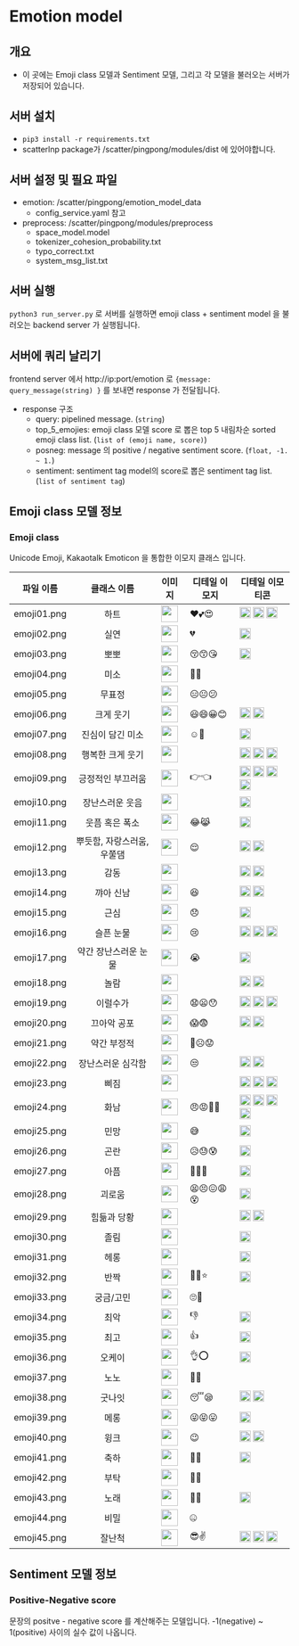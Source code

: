 # Emotion model
## 개요
* 이 곳에는 Emoji class 모델과 Sentiment 모델, 그리고 각 모델을 불러오는 서버가 저장되어 있습니다.

## 서버 설치
* `pip3 install -r requirements.txt`
* scatterlnp package가 /scatter/pingpong/modules/dist 에 있어야합니다.

## 서버 설정 및 필요 파일
* emotion: /scatter/pingpong/emotion_model_data
  - config_service.yaml 참고  
* preprocess: /scatter/pingpong/modules/preprocess
  - space_model.model
  - tokenizer_cohesion_probability.txt
  - typo_correct.txt
  - system_msg_list.txt

## 서버 실행
`python3 run_server.py` 로 서버를 실행하면 emoji class + sentiment model 을 불러오는 backend server 가 실행됩니다.

## 서버에 쿼리 날리기
frontend server 에서 http://ip:port/emotion 로 `{message: query_message(string) }` 를 보내면 response 가 전달됩니다.
* response 구조
  - query: pipelined message. (`string`)
  - top_5_emojies: emoji class 모델 score 로 뽑은 top 5 내림차순 sorted emoji class list. (`list of (emoji name, score)`)
  - posneg: message 의 positive / negative sentiment score. (`float, -1. ~ 1.`)
  - sentiment: sentiment tag model의 score로 뽑은 sentiment tag list. (`list of sentiment tag`)


## Emoji class 모델 정보
### Emoji class
Unicode Emoji, Kakaotalk Emoticon 을 통합한 이모지 클래스 입니다.

| 파일 이름 | 클래스 이름 | 이미지 | 디테일 이모지 | 디테일 이모티콘
|:--:|:--:|:--:|--|--|
| emoji01.png | 하트 | <img src="https://github.com/scatterlab/pingpong-api/blob/master/emotion_model/files/emoji_class/emoji01.png" width="30"> | ❤️💕😍 | <img src="https://github.com/scatterlab/pingpong-api/blob/master/emotion_model/files/assets/AACDE7723AD46581714B42B66971C0E5.png" width="20"> <img src="https://github.com/scatterlab/pingpong-api/blob/master/emotion_model/files/assets/AE058618D37C6DB4CADAE73D525AB274.png" width="20"> <img src="https://github.com/scatterlab/pingpong-api/blob/master/emotion_model/files/assets/27451626ADA920E0DA7B3BC5A4E3B006.png" width="20">
| emoji02.png | 실연 | <img src="https://github.com/scatterlab/pingpong-api/blob/master/emotion_model/files/emoji_class/emoji02.png" width="30"> | 💔 | <img src="https://github.com/scatterlab/pingpong-api/blob/master/emotion_model/files/assets/6E0E3DEB217D1E8F859A22A2EA332D0D.png" width="20">
| emoji03.png | 뽀뽀 | <img src="https://github.com/scatterlab/pingpong-api/blob/master/emotion_model/files/emoji_class/emoji03.png" width="30"> | 😚😙😘 | <img src="https://github.com/scatterlab/pingpong-api/blob/master/emotion_model/files/assets/8E5BDC3974E401479729B66D1D6C2373.png" width="20">
| emoji04.png | 미소 | <img src="https://github.com/scatterlab/pingpong-api/blob/master/emotion_model/files/emoji_class/emoji04.png" width="30"> | 🙂🙃
| emoji05.png | 무표정 | <img src="https://github.com/scatterlab/pingpong-api/blob/master/emotion_model/files/emoji_class/emoji05.png" width="30"> | 😑😐😕
| emoji06.png | 크게 웃기 | <img src="https://github.com/scatterlab/pingpong-api/blob/master/emotion_model/files/emoji_class/emoji06.png" width="30"> | 😃😄😀😊 | <img src="https://github.com/scatterlab/pingpong-api/blob/master/emotion_model/files/assets/CA575128F6A06290C92A9F80B8CAB399.png" width="20"> <img src="https://github.com/scatterlab/pingpong-api/blob/master/emotion_model/files/assets/1A690A08804516EA61E421477BDEFAD0.png" width="20">
| emoji07.png | 진심이 담긴 미소 | <img src="https://github.com/scatterlab/pingpong-api/blob/master/emotion_model/files/emoji_class/emoji07.png" width="30"> | ☺️🤗 | <img src="https://github.com/scatterlab/pingpong-api/blob/master/emotion_model/files/assets/94AD3E7A79F9155769EF814F76FA9BFE.png" width="20">
| emoji08.png | 행복한 크게 웃기 | <img src="https://github.com/scatterlab/pingpong-api/blob/master/emotion_model/files/emoji_class/emoji08.png" width="30"> | | <img src="https://github.com/scatterlab/pingpong-api/blob/master/emotion_model/files/assets/C05D7F33FACADB1303884FFB6762815C.png" width="20"> <img src="https://github.com/scatterlab/pingpong-api/blob/master/emotion_model/files/assets/E162C78B50F4BC71BB6727B12EAAB38D.png" width="20"> <img src="https://github.com/scatterlab/pingpong-api/blob/master/emotion_model/files/assets/B68FCD553D1476B809863BE35B9C300F.png" width="20">
| emoji09.png | 긍정적인 부끄러움 | <img src="https://github.com/scatterlab/pingpong-api/blob/master/emotion_model/files/emoji_class/emoji09.png" width="30"> | 👉👈 | <img src="https://github.com/scatterlab/pingpong-api/blob/master/emotion_model/files/assets/789D64AD2E45BF5DA8FBB3BA421718DA.png" width="20"> <img src="https://github.com/scatterlab/pingpong-api/blob/master/emotion_model/files/assets/3D0CB309E010A3D2C1C5608F77466887.png" width="20"> <img src="https://github.com/scatterlab/pingpong-api/blob/master/emotion_model/files/assets/6F8CDD0A4DBFBCEC96A8CC7F4B6ED308.png" width="20"> <img src="https://github.com/scatterlab/pingpong-api/blob/master/emotion_model/files/assets/685764A7A7802C384416BB7FDEA5C07E.png" width="20">
| emoji10.png | 장난스러운 웃음 | <img src="https://github.com/scatterlab/pingpong-api/blob/master/emotion_model/files/emoji_class/emoji10.png" width="30"> | | <img src="https://github.com/scatterlab/pingpong-api/blob/master/emotion_model/files/assets/EDB495E7C46DEB265AE56F80CF29A8F0.png" width="20">
| emoji11.png | 웃픔 혹은 폭소 | <img src="https://github.com/scatterlab/pingpong-api/blob/master/emotion_model/files/emoji_class/emoji11.png" width="30"> | 😂😹 | <img src="https://github.com/scatterlab/pingpong-api/blob/master/emotion_model/files/assets/127360ECE7FB17045D1F8A4F0C79DE4D.png" width="20">
| emoji12.png | 뿌듯함, 자랑스러움, 우쭐댐 | <img src="https://github.com/scatterlab/pingpong-api/blob/master/emotion_model/files/emoji_class/emoji12.png" width="30"> | 😌 | <img src="https://github.com/scatterlab/pingpong-api/blob/master/emotion_model/files/assets/1390F3BAE355326244D6EC96210023B3.png" width="20"> <img src="https://github.com/scatterlab/pingpong-api/blob/master/emotion_model/files/assets/DE15EBBC5A2E0EBCF930595555AFF20A.png" width="20">
| emoji13.png | 감동 | <img src="https://github.com/scatterlab/pingpong-api/blob/master/emotion_model/files/emoji_class/emoji13.png" width="30"> | | <img src="https://github.com/scatterlab/pingpong-api/blob/master/emotion_model/files/assets/DE39A0E9C92C832A19487B06CC6DF228.png" width="20"> <img src="https://github.com/scatterlab/pingpong-api/blob/master/emotion_model/files/assets/D8457C3A66E2538690E4BE357C8664CE.png" width="20">
| emoji14.png | 꺄아 신남 | <img src="https://github.com/scatterlab/pingpong-api/blob/master/emotion_model/files/emoji_class/emoji14.png" width="30"> | 😆 | <img src="https://github.com/scatterlab/pingpong-api/blob/master/emotion_model/files/assets/AE37133B457B4FE15C62623E02C9C794.png" width="20"> <img src="https://github.com/scatterlab/pingpong-api/blob/master/emotion_model/files/assets/C3229E54907B2B56C07DE9D0A9A816FA.png" width="20">
| emoji15.png | 근심 | <img src="https://github.com/scatterlab/pingpong-api/blob/master/emotion_model/files/emoji_class/emoji15.png" width="30"> | 😞 | <img src="https://github.com/scatterlab/pingpong-api/blob/master/emotion_model/files/assets/3516BC9D6A92CF2E78A565648806CBA0.png" width="20">
| emoji16.png | 슬픈 눈물 | <img src="https://github.com/scatterlab/pingpong-api/blob/master/emotion_model/files/emoji_class/emoji16.png" width="30"> | 😢 | <img src="https://github.com/scatterlab/pingpong-api/blob/master/emotion_model/files/assets/4AB0D8AC8365F7A2BA89698B31B1CFD2.png" width="20"> <img src="https://github.com/scatterlab/pingpong-api/blob/master/emotion_model/files/assets/B7A0DA0BC50A7C5C18AD7501F1437003.png" width="20"> <img src="https://github.com/scatterlab/pingpong-api/blob/master/emotion_model/files/assets/7309474EDB471A5E33F1DCC4BD88C3BF.png" width="20">
| emoji17.png | 약간 장난스러운 눈물 | <img src="https://github.com/scatterlab/pingpong-api/blob/master/emotion_model/files/emoji_class/emoji17.png" width="30"> | 😭 | <img src="https://github.com/scatterlab/pingpong-api/blob/master/emotion_model/files/assets/BDD47D00E89776F9FA595D790096FFE7.png" width="20">
| emoji18.png | 놀람 | <img src="https://github.com/scatterlab/pingpong-api/blob/master/emotion_model/files/emoji_class/emoji18.png" width="30"> |  | <img src="https://github.com/scatterlab/pingpong-api/blob/master/emotion_model/files/assets/DE77D93109BC87E83F714E45173B9509.png" width="20"> <img src="https://github.com/scatterlab/pingpong-api/blob/master/emotion_model/files/assets/CEB487B759D274C1B3C1ECAAD57034F4.png" width="20">
| emoji19.png | 이럴수가 | <img src="https://github.com/scatterlab/pingpong-api/blob/master/emotion_model/files/emoji_class/emoji19.png" width="30"> | 😧😦😯 | <img src="https://github.com/scatterlab/pingpong-api/blob/master/emotion_model/files/assets/C5A8DF2588849ECD554C7EF9E3B304AD.png" width="20"> <img src="https://github.com/scatterlab/pingpong-api/blob/master/emotion_model/files/assets/C37D1685C9E09C5067EE077E6409CE99.png" width="20"> <img src="https://github.com/scatterlab/pingpong-api/blob/master/emotion_model/files/assets/12F741AADAE9B87ED2A31275802BD9D3.png" width="20">
| emoji20.png | 끄아악 공포 | <img src="https://github.com/scatterlab/pingpong-api/blob/master/emotion_model/files/emoji_class/emoji20.png" width="30"> | 😱😨 | <img src="https://github.com/scatterlab/pingpong-api/blob/master/emotion_model/files/assets/3D8CF56A69909918CDFC0D1E707BAF2C.png" width="20"> <img src="https://github.com/scatterlab/pingpong-api/blob/master/emotion_model/files/assets/08428FD75356B5DA3F5B325FB41CABBB.png" width="20">
| emoji21.png | 약간 부정적 | <img src="https://github.com/scatterlab/pingpong-api/blob/master/emotion_model/files/emoji_class/emoji21.png" width="30"> | 🙁☹️😟
| emoji22.png | 장난스러운 심각함 | <img src="https://github.com/scatterlab/pingpong-api/blob/master/emotion_model/files/emoji_class/emoji22.png" width="30"> | 😒 | <img src="https://github.com/scatterlab/pingpong-api/blob/master/emotion_model/files/assets/136ED4DED38A6337CBD104E94EE2C384.png" width="20"> <img src="https://github.com/scatterlab/pingpong-api/blob/master/emotion_model/files/assets/5CFDA1B176B22DC0284D3ED32A0919B4.png" width="20">
| emoji23.png | 삐짐 | <img src="https://github.com/scatterlab/pingpong-api/blob/master/emotion_model/files/emoji_class/emoji23.png" width="30"> |  | <img src="https://github.com/scatterlab/pingpong-api/blob/master/emotion_model/files/assets/02C6D09DE740F7FB4F18E6BA6A7F40D9.png" width="20"> <img src="https://github.com/scatterlab/pingpong-api/blob/master/emotion_model/files/assets/4F32AE3C59E3F263E52DCD6DDFED6537.png" width="20"> <img src="https://github.com/scatterlab/pingpong-api/blob/master/emotion_model/files/assets/9DC8D8BB7054BAE59187E6BFB3E189C4.png" width="20">
| emoji24.png | 화남 | <img src="https://github.com/scatterlab/pingpong-api/blob/master/emotion_model/files/emoji_class/emoji24.png" width="30"> | 😠😡👿😤 | <img src="https://github.com/scatterlab/pingpong-api/blob/master/emotion_model/files/assets/80CB85FCF792B9A2203596BBFBABCF01.png" width="20"> <img src="https://github.com/scatterlab/pingpong-api/blob/master/emotion_model/files/assets/A97757703D210772B8DE7CCE2E8B9E88.png" width="20"> <img src="https://github.com/scatterlab/pingpong-api/blob/master/emotion_model/files/assets/1057BF6AE28CFD51BDE1823A403A7B40.png" width="20"> <img src="https://github.com/scatterlab/pingpong-api/blob/master/emotion_model/files/assets/F95DD06483714443A704C9F27790BB92.png" width="20">
| emoji25.png | 민망 | <img src="https://github.com/scatterlab/pingpong-api/blob/master/emotion_model/files/emoji_class/emoji25.png" width="30"> | 😅 | <img src="https://github.com/scatterlab/pingpong-api/blob/master/emotion_model/files/assets/A740FB0F66139B85302EF332018BC8EB.png" width="20">
| emoji26.png | 곤란 | <img src="https://github.com/scatterlab/pingpong-api/blob/master/emotion_model/files/emoji_class/emoji26.png" width="30"> | 😥😓😰 | <img src="https://github.com/scatterlab/pingpong-api/blob/master/emotion_model/files/assets/74C47D0995F0705363AEC6DBF7B5DCE7.png" width="20">
| emoji27.png | 아픔 | <img src="https://github.com/scatterlab/pingpong-api/blob/master/emotion_model/files/emoji_class/emoji27.png" width="30"> | 🤕😷🤒 | <img src="https://github.com/scatterlab/pingpong-api/blob/master/emotion_model/files/assets/8A8A75EE5BE99C28FDC339DEA82B9D80.png" width="20">
| emoji28.png | 괴로움 | <img src="https://github.com/scatterlab/pingpong-api/blob/master/emotion_model/files/emoji_class/emoji28.png" width="30"> | 😫😣😖😩😵 | <img src="https://github.com/scatterlab/pingpong-api/blob/master/emotion_model/files/assets/36A3BA24A2793A234CF5F77275031C88.png" width="20">
| emoji29.png | 힘듦과 당황 | <img src="https://github.com/scatterlab/pingpong-api/blob/master/emotion_model/files/emoji_class/emoji29.png" width="30"> | | <img src="https://github.com/scatterlab/pingpong-api/blob/master/emotion_model/files/assets/BA99C88C71D3DEC57D974C69C4275B23.png" width="20"> <img src="https://github.com/scatterlab/pingpong-api/blob/master/emotion_model/files/assets/D5F021F5F3CEA62C053D52E4461FFD9C.png" width="20">
| emoji30.png | 졸림 | <img src="https://github.com/scatterlab/pingpong-api/blob/master/emotion_model/files/emoji_class/emoji30.png" width="30"> | | <img src="https://github.com/scatterlab/pingpong-api/blob/master/emotion_model/files/assets/40B4EC06D8C5B4235B8A98F39736A705.png" width="20">
| emoji31.png | 헤롱 | <img src="https://github.com/scatterlab/pingpong-api/blob/master/emotion_model/files/emoji_class/emoji31.png" width="30"> | | <img src="https://github.com/scatterlab/pingpong-api/blob/master/emotion_model/files/assets/8E930532658436C54F95751958D4FC2C.png" width="20">
| emoji32.png | 반짝 | <img src="https://github.com/scatterlab/pingpong-api/blob/master/emotion_model/files/emoji_class/emoji32.png" width="30"> | 🌟✨⭐️ | <img src="https://github.com/scatterlab/pingpong-api/blob/master/emotion_model/files/assets/4FF43D4F3C6F4D43A5C532157B0105CF.png" width="20">
| emoji33.png | 궁금/고민 | <img src="https://github.com/scatterlab/pingpong-api/blob/master/emotion_model/files/emoji_class/emoji33.png" width="30"> | 🙄🤔
| emoji34.png | 최악 | <img src="https://github.com/scatterlab/pingpong-api/blob/master/emotion_model/files/emoji_class/emoji34.png" width="30"> | 👎 | <img src="https://github.com/scatterlab/pingpong-api/blob/master/emotion_model/files/assets/F9C22FF73BB0C51B2C5570A0B80E0428.png" width="20">
| emoji35.png | 최고 | <img src="https://github.com/scatterlab/pingpong-api/blob/master/emotion_model/files/emoji_class/emoji35.png" width="30"> | 👍 | <img src="https://github.com/scatterlab/pingpong-api/blob/master/emotion_model/files/assets/797820087EA5E2A8CDB389DAEF3EDF87.png" width="20">
| emoji36.png | 오케이 | <img src="https://github.com/scatterlab/pingpong-api/blob/master/emotion_model/files/emoji_class/emoji36.png" width="30"> | 👌⭕️ | <img src="https://github.com/scatterlab/pingpong-api/blob/master/emotion_model/files/assets/79E48E0436033789223CE871E3DE0CB3.png" width="20">
| emoji37.png | 노노 | <img src="https://github.com/scatterlab/pingpong-api/blob/master/emotion_model/files/emoji_class/emoji37.png" width="30"> | 🙅❌
| emoji38.png | 굿나잇 | <img src="https://github.com/scatterlab/pingpong-api/blob/master/emotion_model/files/emoji_class/emoji38.png" width="30"> | 😴😪 | <img src="https://github.com/scatterlab/pingpong-api/blob/master/emotion_model/files/assets/0F5CA5ED32A0E4A02C0D4B8BEEF67E9D.png" width="20"> <img src="https://github.com/scatterlab/pingpong-api/blob/master/emotion_model/files/assets/84DC55BCEA5798333FA4B32CFFBB3C84.png" width="20">
| emoji39.png | 메롱 | <img src="https://github.com/scatterlab/pingpong-api/blob/master/emotion_model/files/emoji_class/emoji39.png" width="30"> | 😜😝😛 | <img src="https://github.com/scatterlab/pingpong-api/blob/master/emotion_model/files/assets/8AB29E499C4904C2B97A3A65252F3399.png" width="20">
| emoji40.png | 윙크 | <img src="https://github.com/scatterlab/pingpong-api/blob/master/emotion_model/files/emoji_class/emoji40.png" width="30"> | 😉 | <img src="https://github.com/scatterlab/pingpong-api/blob/master/emotion_model/files/assets/9065D3A00357BC548761C25B50D1D1B6.png" width="20"> <img src="https://github.com/scatterlab/pingpong-api/blob/master/emotion_model/files/assets/48FC4972F4611D0A1AE0FCB813EA9C72.png" width="20">
| emoji41.png | 축하 | <img src="https://github.com/scatterlab/pingpong-api/blob/master/emotion_model/files/emoji_class/emoji41.png" width="30"> | 🎉🎊 | <img src="https://github.com/scatterlab/pingpong-api/blob/master/emotion_model/files/assets/C49A4BFEB7DB406A424C9E058AC13AE8.png" width="20">
| emoji42.png | 부탁 | <img src="https://github.com/scatterlab/pingpong-api/blob/master/emotion_model/files/emoji_class/emoji42.png" width="30"> | 🙏🙇
| emoji43.png | 노래 | <img src="https://github.com/scatterlab/pingpong-api/blob/master/emotion_model/files/emoji_class/emoji43.png" width="30"> | 🎵🎶 | <img src="https://github.com/scatterlab/pingpong-api/blob/master/emotion_model/files/assets/C71DB02DB296BA3CF2C4EBBF839B563C.png" width="20">
| emoji44.png | 비밀 | <img src="https://github.com/scatterlab/pingpong-api/blob/master/emotion_model/files/emoji_class/emoji44.png" width="30"> | 🤐
| emoji45.png | 잘난척 | <img src="https://github.com/scatterlab/pingpong-api/blob/master/emotion_model/files/emoji_class/emoji45.png" width="30"> | 😎✌️ | <img src="https://github.com/scatterlab/pingpong-api/blob/master/emotion_model/files/assets/562DF7B55DE1301564678CD2B4422AC5.png" width="20"> <img src="https://github.com/scatterlab/pingpong-api/blob/master/emotion_model/files/assets/26BB2A0204F01DD8CB2CF279DBA591F3.png" width="20"> <img src="https://github.com/scatterlab/pingpong-api/blob/master/emotion_model/files/assets/4B55FA36AD71ABF2DE0D5C6F992B8D5B.png" width="20">

## Sentiment 모델 정보
### Positive-Negative score
문장의 positve - negative score 를 계산해주는 모델입니다. -1(negative) ~ 1(positive) 사이의 실수 값이 나옵니다.
